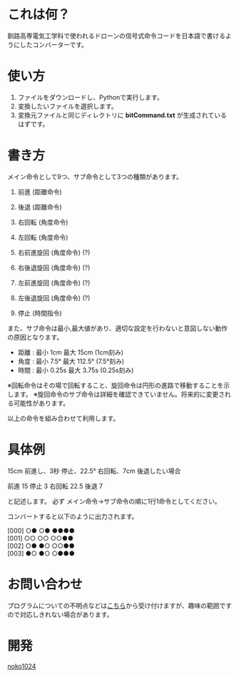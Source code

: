 # これは何？
釧路高専電気工学科で使われるドローンの信号式命令コードを日本語で書けるようにしたコンバーターです。

# 使い方
 1. ファイルをダウンロードし、Pythonで実行します。
 2. 変換したいファイルを選択します。
 3. 変換元ファイルと同じディレクトリに **bitCommand.txt** が生成されているはずです。

# 書き方
メイン命令として9つ、サブ命令として3つの種類があります。
1. 前進	(距離命令)
2. 後退 	(距離命令)
3. 右回転 (角度命令)
4. 左回転 (角度命令)  
5. 右前進旋回 (角度命令) (?)
6. 右後退旋回 (角度命令) (?)
 
7. 左前進旋回 (角度命令) (?)
8. 左後退旋回 (角度命令) (?)
 
9. 停止 (時間指令)

また、サブ命令は最小,最大値があり、適切な設定を行わないと意図しない動作の原因となります。

- 距離 : 最小 1cm 最大 15cm (1cm刻み)
- 角度 : 最小 7.5° 最大 112.5° (7.5°刻み)
- 時間 : 最小 0.25s 最大 3.75s (0.25s刻み)
 
※回転命令はその場で回転すること、旋回命令は円形の進路で移動することを示します。
※旋回命令のサブ命令は詳細を確認できていません。将来的に変更される可能性があります。

以上の命令を組み合わせて利用します。
 
# 具体例

15cm 前進し、3秒 停止、22.5° 右回転、7cm 後退したい場合

前進 15
停止 3
右回転 22.5
後退 7

と記述します。
必ず メイン命令→サブ命令の順に1行1命令としてください。

コンバートすると以下のように出力されます。

[000] ○● ○● ●●●●  
[001] ○○ ○○ ○○●●  
[002] ○● ●○ ○○●●  
[003] ●○ ●○ ○●●●  

# お問い合わせ
プログラムについての不明点などは[こちら](https://github.com/noko1024/ComToSignal-conv/issues/new)から受け付けますが、趣味の範囲ですので対応しきれない場合があります。

# 開発
[noko1024](https://github.com/noko1024)
